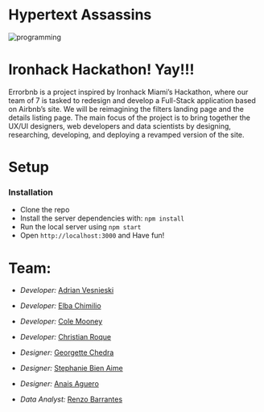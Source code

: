 # Hypertext Assassins

![programming](https://user-images.githubusercontent.com/22354639/65000732-b002c900-d8ba-11e9-93dd-ac505f09ac7c.gif)

# Ironhack Hackathon! Yay!!!

Errorbnb is a project inspired by Ironhack Miami’s Hackathon, where our team of 7 is tasked to redesign and develop a Full-Stack application based on Airbnb’s site. We will be reimagining the filters landing page and the details listing page. The main focus of the project is to bring together the UX/UI designers, web developers and data scientists by designing, researching, developing, and deploying a revamped version of the site.

# Setup
### Installation
*   Clone the repo
*   Install the server dependencies with: ```npm install```
*   Run the local server using ```npm start```
*   Open ```http://localhost:3000``` and Have fun!

# Team:
- *Developer:* [Adrian Vesnieski](https://github.com/adriansdk)
- *Developer:* [Elba Chimilio](https://github.com/elba3184)
- *Developer:* [Cole Mooney](https://github.com/colemooney)
- *Developer:* [Christian Roque](https://github.com/ChristianRoque)

- *Designer:* [Georgette Chedra](https://www.linkedin.com/in/georgette-/)
- *Designer:* [Stephanie Bien Aime](https://www.linkedin.com/in/stephanie-bien-aime/)
- *Designer:* [Anais Aguero](https://www.linkedin.com/in/anaisaguero/)

- *Data Analyst:* [Renzo Barrantes](https://www.linkedin.com/in/notlorenzo/)


